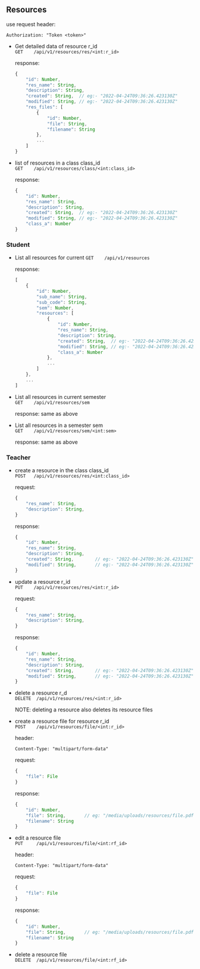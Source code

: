## Resources

use request header:  
```http
Authorization: "Token <token>"
```

- Get detailed data of resource r_id  
`GET    /api/v1/resources/res/<int:r_id>`

    response:
    ```js
    {
        "id": Number,
        "res_name": String,
        "description": String,
        "created": String,  // eg:- "2022-04-24T09:36:26.423130Z"
        "modified": String, // eg:- "2022-04-24T09:36:26.423130Z"
        "res_files": [
            {
                "id": Number,
                "file": String,
                "filename": String
            },
            ...
        ]
    }
    ```

- list of resources in a class class_id  
`GET    /api/v1/resources/class/<int:class_id>`  

    response:
    ```js
    {
        "id": Number,
        "res_name": String,
        "description": String,
        "created": String,  // eg:- "2022-04-24T09:36:26.423130Z"
        "modified": String, // eg:- "2022-04-24T09:36:26.423130Z"
        "class_a": Number
    }
    ```

### Student
- List all resources for current
`GET    /api/v1/resources`

    response:
    ```js
    [
        {
            "id": Number,
            "sub_name": String,
            "sub_code": String,
            "sem": Number,
            "resources": [
                {
                    "id": Number,
                    "res_name": String,
                    "description": String,
                    "created": String,  // eg:- "2022-04-24T09:36:26.423130Z"
                    "modified": String, // eg:- "2022-04-24T09:36:26.423130Z"
                    "class_a": Number
                },
                ...
            ]
        },
        ...
    ]
    ```

- List all resources in current semester  
`GET    /api/v1/resources/sem`

    response: same as above

- List all resources in a semester sem  
`GET    /api/v1/resources/sem/<int:sem>`

    response: same as above


### Teacher
- create a resource in the class class_id  
`POST   /api/v1/resources/res/<int:class_id>`

    request:
    ```js
    {
        "res_name": String,  
        "description": String,  
    }
    ``` 

    response: 
    ```js
    {
        "id": Number,
        "res_name": String,
        "description": String,
        "created": String,        // eg:- "2022-04-24T09:36:26.423130Z"
        "modified": String,       // eg:- "2022-04-24T09:36:26.423130Z"
    }
    ```

- update a resource r_id  
`PUT    /api/v1/resources/res/<int:r_id>`

    request:
    ```js
    {
        "res_name": String,
        "description": String,
    }
    ```

    response:
    ```js
    {
        "id": Number,
        "res_name": String,
        "description": String,
        "created": String,        // eg:- "2022-04-24T09:36:26.423130Z"
        "modified": String,       // eg:- "2022-04-24T09:36:26.423130Z"
    }
    ```

- delete a resource r_d  
`DELETE  /api/v1/resources/res/<int:r_id>`  

    NOTE: deleting a resource also deletes its resource files


- create a resource file for resource r_id  
`POST    /api/v1/resources/file/<int:r_id>` 

    header:
    ```http
    Content-Type: "multipart/form-data"
    ```
    
    request:
    ```js
    {
        "file": File
    }
    ```

    response:
    ```js
    {
        "id": Number,
        "file": String,       // eg: "/media/uploads/resources/file.pdf"
        "filename": String
    }
    ```

- edit a resource file  
`PUT     /api/v1/resources/file/<int:rf_id>`  

    header:
    ```http
    Content-Type: "multipart/form-data"
    ```
    
    request:
    ```js
    {
        "file": File
    }
    ```

    response:
    ```js
    {
        "id": Number,
        "file": String,       // eg: "/media/uploads/resources/file.pdf"
        "filename": String
    }
    ```

- delete a resource file  
`DELETE  /api/v1/resources/file/<int:rf_id>`  